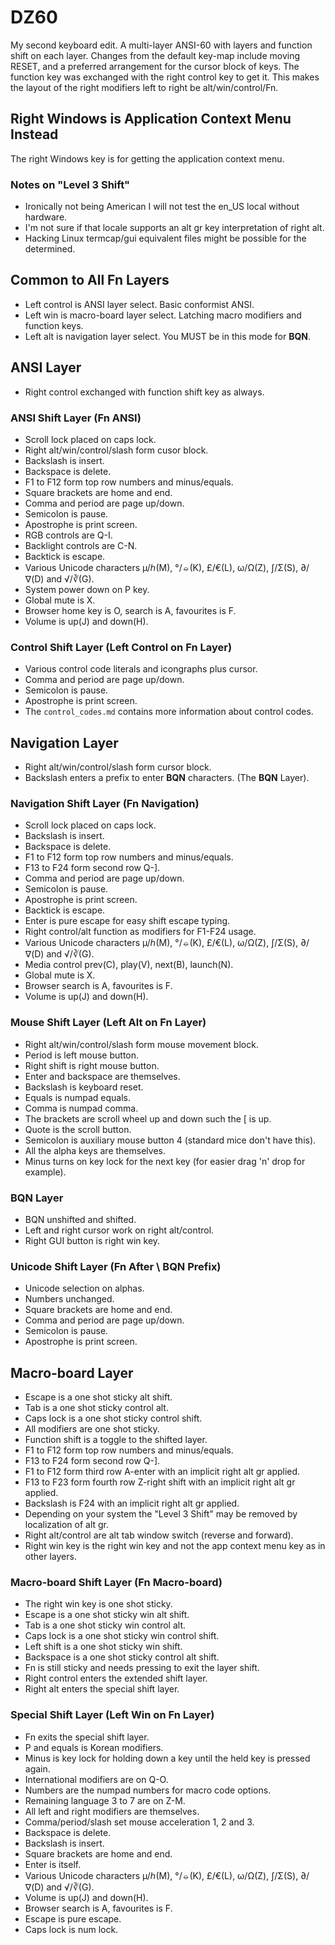 # DZ60

My second keyboard edit. A multi-layer ANSI-60 with layers and function shift on each layer.
Changes from the default key-map include moving RESET, and a preferred arrangement for the cursor
block of keys. The function key was exchanged with the right control key to get it. This makes the layout of the right modifiers left to right be alt/win/control/Fn.

## Right Windows is Application Context Menu Instead
The right Windows key is for getting the application context menu.

### Notes on "Level 3 Shift"
* Ironically not being American I will not test the en_US local without hardware.
* I'm not sure if that locale supports an alt gr key interpretation of right alt.
* Hacking Linux termcap/gui equivalent files might be possible for the determined.

## Common to All Fn Layers
* Left control is ANSI layer select. Basic conformist ANSI.
* Left win is macro-board layer select. Latching macro modifiers and function keys.
* Left alt is navigation layer select. You MUST be in this mode for **BQN**.

## ANSI Layer
* Right control exchanged with function shift key as always.

### ANSI Shift Layer (Fn ANSI)
* Scroll lock placed on caps lock.
* Right alt/win/control/slash form cusor block.
* Backslash is insert.
* Backspace is delete.
* F1 to F12 form top row numbers and minus/equals.
* Square brackets are home and end.
* Comma and period are page up/down.
* Semicolon is pause.
* Apostrophe is print screen.
* RGB controls are Q-I.
* Backlight controls are C-N.
* Backtick is escape.
* Various Unicode characters µ/ℎ(M), °/⦵(K), £/€(L), ω/Ω(Z), ∫/Σ(S), ∂/∇(D) and √/∛(G).
* System power down on P key.
* Global mute is X.
* Browser home key is O, search is A, favourites is F.
* Volume is up(J) and down(H).

### Control Shift Layer (Left Control on Fn Layer)
* Various control code literals and icongraphs plus cursor.
* Comma and period are page up/down.
* Semicolon is pause.
* Apostrophe is print screen.
* The `control_codes.md` contains more information about control codes.

## Navigation Layer
* Right alt/win/control/slash form cursor block.
* Backslash enters a prefix to enter **BQN** characters. (The **BQN** Layer).

### Navigation Shift Layer (Fn Navigation)
* Scroll lock placed on caps lock.
* Backslash is insert.
* Backspace is delete.
* F1 to F12 form top row numbers and minus/equals.
* F13 to F24 form second row Q-].
* Comma and period are page up/down.
* Semicolon is pause.
* Apostrophe is print screen.
* Backtick is escape.
* Enter is pure escape for easy shift escape typing.
* Right control/alt function as modifiers for F1-F24 usage.
* Various Unicode characters µ/ℎ(M), °/⦵(K), £/€(L), ω/Ω(Z), ∫/Σ(S), ∂/∇(D) and √/∛(G).
* Media control prev(C), play(V), next(B), launch(N).
* Global mute is X.
* Browser search is A, favourites is F.
* Volume is up(J) and down(H).

### Mouse Shift Layer (Left Alt on Fn Layer)
* Right alt/win/control/slash form mouse movement block.
* Period is left mouse button.
* Right shift is right mouse button.
* Enter and backspace are themselves.
* Backslash is keyboard reset.
* Equals is numpad equals.
* Comma is numpad comma.
* The brackets are scroll wheel up and down such the [ is up.
* Quote is the scroll button.
* Semicolon is auxiliary mouse button 4 (standard mice don't have this).
* All the alpha keys are themselves.
* Minus turns on key lock for the next key (for easier drag 'n' drop for example).

### BQN Layer
* BQN unshifted and shifted.
* Left and right cursor work on right alt/control.
* Right GUI button is right win key.

### Unicode Shift Layer (Fn After \ BQN Prefix)
* Unicode selection on alphas.
* Numbers unchanged.
* Square brackets are home and end.
* Comma and period are page up/down.
* Semicolon is pause.
* Apostrophe is print screen.

## Macro-board Layer
* Escape is a one shot sticky alt shift.
* Tab is a one shot sticky control alt.
* Caps lock is a one shot sticky control shift.
* All modifiers are one shot sticky.
* Function shift is a toggle to the shifted layer.
* F1 to F12 form top row numbers and minus/equals.
* F13 to F24 form second row Q-].
* F1 to F12 form third row A-enter with an implicit right alt gr applied.
* F13 to F23 form fourth row Z-right shift with an implicit right alt gr applied.
* Backslash is F24 with an implicit right alt gr applied.
* Depending on your system the "Level 3 Shift" may be removed by localization of alt gr.
* Right alt/control are alt tab window switch (reverse and forward).
* Right win key is the right win key and not the app context menu key as in other layers.

### Macro-board Shift Layer (Fn Macro-board)
* The right win key is one shot sticky.
* Escape is a one shot sticky win alt shift.
* Tab is a one shot sticky win control alt.
* Caps lock is a one shot sticky win control shift.
* Left shift is a one shot sticky win shift.
* Backspace is a one shot sticky control alt shift.
* Fn is still sticky and needs pressing to exit the layer shift.
* Right control enters the extended shift layer.
* Right alt enters the special shift layer.

### Special Shift Layer (Left Win on Fn Layer)
* Fn exits the special shift layer.
* P and equals is Korean modifiers.
* Minus is key lock for holding down a key until the held key is pressed again.
* International modifiers are on Q-O.
* Numbers are the numpad numbers for macro code options.
* Remaining language 3 to 7 are on Z-M.
* All left and right modifiers are themselves.
* Comma/period/slash set mouse acceleration 1, 2 and 3.
* Backspace is delete.
* Backslash is insert.
* Square brackets are home and end.
* Enter is itself.
* Various Unicode characters µ/ℎ(M), °/⦵(K), £/€(L), ω/Ω(Z), ∫/Σ(S), ∂/∇(D) and √/∛(G).
* Volume is up(J) and down(H).
* Browser search is A, favourites is F.
* Escape is pure escape.
* Caps lock is num lock.
